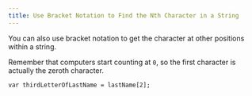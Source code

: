 ```yaml
---
title: Use Bracket Notation to Find the Nth Character in a String
---
```

You can also use bracket notation to get the character at other positions within a string.

Remember that computers start counting at `0`, so the first character is actually the zeroth character.

    var thirdLetterOfLastName = lastName[2];